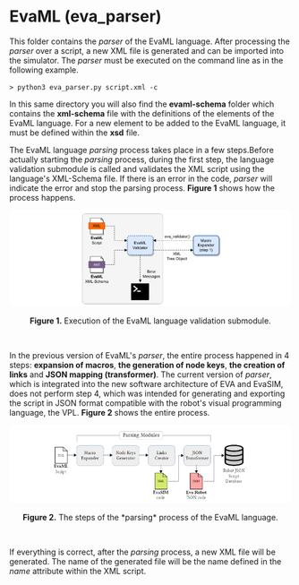 # **EvaML** (**eva_parser**)

This folder contains the *parser* of the EvaML language. After processing the *parser* over a script, a new XML file is generated and can be imported into the simulator. The *parser* must be executed on the command line as in the following example.

```
> python3 eva_parser.py script.xml -c
```
In this same directory you will also find the **evaml-schema** folder which contains the **xml-schema** file with the definitions of the elements of the EvaML language. For a new element to be added to the EvaML language, it must be defined within the **xsd** file.

The EvaML language *parsing* process takes place in a few steps.Before actually starting the *parsing* process, during the first step, the language validation submodule is called and validates the XML script using the language's XML-Schema file. If there is an error in the code, *parser* will indicate the error and stop the parsing process. **Figure 1** shows how the process happens.

![alt text](evaml-valid.png)

<p align="center">
<strong>Figure 1.</strong> Execution of the EvaML language validation submodule.
</p>

</br>

In the previous version of EvaML's *parser*, the entire process happened in 4 steps: **expansion of macros**, **the generation of node keys**, **the creation of links** and **JSON mapping (transformer)**. The current version of *parser*, which is integrated into the new software architecture of EVA and EvaSIM, does not perform step 4, which was intended for generating and exporting the script in JSON format compatible with the robot's visual programming language, the VPL. **Figure 2** shows the entire process.

![alt text](eva-parser-steps.png)
<p align="center">
<strong>Figure 2.</strong> The steps of the *parsing* process of the EvaML language.
</p>
</br>

If everything is correct, after the *parsing* process, a new XML file will be generated. The name of the generated file will be the name defined in the *name* attribute within the XML script.